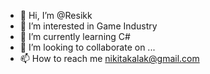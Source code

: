 - 👋 Hi, I’m @Resikk
- 👀 I’m interested in Game Industry
- 🌱 I’m currently learning C#
- 💞️ I’m looking to collaborate on ...
- 📫 How to reach me nikitakalak@gmail.com

<!---
Resikk/Resikk is a ✨ special ✨ repository because its `README.md` (this file) appears on your GitHub profile.
You can click the Preview link to take a look at your changes.
--->
